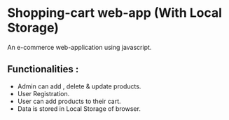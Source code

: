 # Shopping-cart web-app (With Local Storage)

An e-commerce web-application using javascript.
## Functionalities :
 - Admin can add , delete & update products.
 - User Registration.
 - User can add products to their cart.
 - Data is stored in Local Storage of browser.
 
